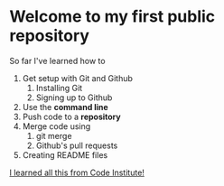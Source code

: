 # Welcome to my first public repository

So far I've learned how to
1. Get setup with Git and Github
	1. Installing Git
	2. Signing up to Github
2. Use the **command line**
3. Push code to a **repository**
4. Merge code using
	1. git merge
	2. Github's pull requests
5. Creating README files

[I learned all this from Code Institute!](http://codeinstitute.net)